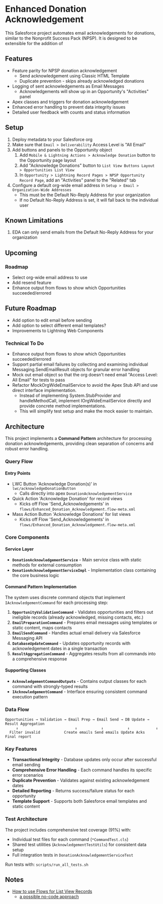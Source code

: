 # Enhanced Donation Acknowledgement

This Salesforce project automates email acknowledgements for donations, similar to the Nonprofit Success Pack (NPSP). It is designed to be extensible for the addition of

## Features

- Feature parity for NPSP donation acknowledgement
  - Send acknowledgement using Classic HTML Template
  - Duplicate prevention - skips already acknowledged donations
- Logging of sent acknowledgements as Email Messages
  - Acknowledgements will show up in an Opportunity's "Activities" panel
- Apex classes and triggers for donation acknowledgement
- Enhanced error handling to prevent data integrity issues
- Detailed user feedback with counts and status information

## Setup

1. Deploy metadata to your Salesforce org
1. Make sure that `Email > Deliverability` Access Level is "All Email"
1. Add buttons and panels to the Opportunity object
   1. Add `Mobile & Lightning Actions > Acknowledge Donation` button to the Opportunity page layout
   1. Add "Acknowledge Donations" button to `List View Buttons Layout > Opportunities List View`
   1. In `Opportunity > Lightning Record Pages > NPSP Opportunity Record Page`, add an "Activities" panel to the "Related" tab
1. Configure a default org-wide email address in `Setup > Email > Organization-Wide Addresses`
   - This must be the Default No-Reply Address for your organization
   - If no Default No-Reply Address is set, it will fall back to the individual user

## Known Limitations

1. EDA can only send emails from the Default No-Reply Address for your organization

## Upcoming

### Roadmap

- Select org-wide email address to use
- Add resend feature
- Enhance output from flows to show which Opportunities succeeded/errored

## Future Roadmap

- Add option to edit email before sending
- Add option to select different email templates?
- Improvements to Lightning Web Components

### Technical To Do

- Enhance output from flows to show which Opportunities succeeded/errored
- Support partial email failures by collecting and examining individual Messaging.SendEmailResult objects for granular error handling
- Mock out email object so that the org doesn't need email "Access Level: All Email" for tests to pass
- Refactor MockOrgWideEmailService to avoid the Apex Stub API and use direct interface implementation.
  - Instead of implementing System.StubProvider and handleMethodCall, implement IOrgWideEmailService directly and provide concrete method implementations.
  - This will simplify test setup and make the mock easier to maintain.

## Architecture

This project implements a **Command Pattern** architecture for processing donation acknowledgements, providing clean separation of concerns and robust error handling.

### Query Flow

#### Entry Points

- LWC Button 'Acknowledge Donation(s)' in `lwc/acknowledgeDonationButton`
  - Calls directly into apex `DonationAcknowledgementService`
- Quick Action 'Acknowledge Donation' for record views
  - Kicks off Flow 'Send_Acknowledgements' in `flows/Enhanced_Donation_Acknowledgement.flow-meta.xml`
- Mass Action Button 'Acknowledge Donations' for list views
  - Kicks off Flow 'Send_Acknowledgements' in `flows/Enhanced_Donation_Acknowledgement.flow-meta.xml`

### Core Components

#### Service Layer

- **`DonationAcknowledgementService`** - Main service class with static methods for external consumption
- **`DonationAcknowledgementServiceImpl`** - Implementation class containing the core business logic

#### Command Pattern Implementation

The system uses discrete command objects that implement `IAcknowledgementCommand` for each processing step:

1. **`OpportunityValidationCommand`** - Validates opportunities and filters out ineligible records (already acknowledged, missing contacts, etc.)
2. **`EmailPreparationCommand`** - Prepares email messages using templates or static content, maps contacts
3. **`EmailSendCommand`** - Handles actual email delivery via Salesforce Messaging API
4. **`DatabaseUpdateCommand`** - Updates opportunity records with acknowledgement dates in a single transaction
5. **`ResultAggregationCommand`** - Aggregates results from all commands into a comprehensive response

#### Supporting Classes

- **`AcknowledgementCommandOutputs`** - Contains output classes for each command with strongly-typed results
- **`IAcknowledgementCommand`** - Interface ensuring consistent command execution pattern

### Data Flow

```
Opportunities → Validation → Email Prep → Email Send → DB Update → Result Aggregation
     ↓                          ↓           ↓           ↓            ↓
  Filter invalid           Create emails Send emails Update Acks  Final report
```

### Key Features

- **Transactional Integrity** - Database updates only occur after successful email sending
- **Comprehensive Error Handling** - Each command handles its specific error scenarios
- **Duplicate Prevention** - Validates against existing acknowledgement dates
- **Detailed Reporting** - Returns success/failure status for each opportunity
- **Template Support** - Supports both Salesforce email templates and static content

### Test Architecture

The project includes comprehensive test coverage (91%) with:

- Individual test files for each command (`*CommandTest.cls`)
- Shared test utilities (`AcknowledgementTestUtils`) for consistent data setup
- Full integration tests in `DonationAcknowledgementServiceTest`

Run tests with: `scripts/run_all_tests.sh`

## Notes

- [How to use Flows for List View Records](https://www.accidentalcodersf.com/2020/07/use-flows-from-list-views-salesforce.html)
  - [a possible no-code approach](https://www.accidentalcodersf.com/2023/02/flow-list-view-pass-records.html)
